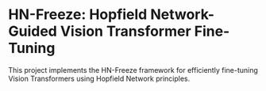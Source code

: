 # HN-Freeze: Hopfield Network-Guided Vision Transformer Fine-Tuning

This project implements the HN-Freeze framework for efficiently fine-tuning Vision Transformers using Hopfield Network principles.
